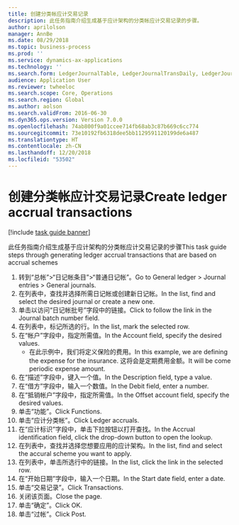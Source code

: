 ```yaml
---
title: 创建分类帐应计交易记录
description: 此任务指南介绍生成基于应计架构的分类帐应计交易记录的步骤。
author: aprilolson
manager: AnnBe
ms.date: 08/29/2018
ms.topic: business-process
ms.prod: ''
ms.service: dynamics-ax-applications
ms.technology: ''
ms.search.form: LedgerJournalTable, LedgerJournalTransDaily, LedgerJournalTransAccrual, LedgerJournalTransAccrualTrans
audience: Application User
ms.reviewer: twheeloc
ms.search.scope: Core, Operations
ms.search.region: Global
ms.author: aolson
ms.search.validFrom: 2016-06-30
ms.dyn365.ops.version: Version 7.0.0
ms.openlocfilehash: 74ab800f9a01ccee714fb68ab3c87b669c6cc774
ms.sourcegitcommit: 73e10192fb6318dee5bb1129591120199de6a487
ms.translationtype: HT
ms.contentlocale: zh-CN
ms.lasthandoff: 12/20/2018
ms.locfileid: "53502"
---
```

# <a name="create-ledger-accrual-transactions"></a><span data-ttu-id="c007e-103">创建分类帐应计交易记录</span><span class="sxs-lookup"><span data-stu-id="c007e-103">Create ledger accrual transactions</span></span>

[!include [task guide banner](../../includes/task-guide-banner.md)]

<span data-ttu-id="c007e-104">此任务指南介绍生成基于应计架构的分类帐应计交易记录的步骤</span><span class="sxs-lookup"><span data-stu-id="c007e-104">This task guide steps through generating ledger accrual transactions that are based on accrual schemes</span></span>

1. <span data-ttu-id="c007e-105">转到“总帐”>“日记帐条目”>“普通日记帐”。</span><span class="sxs-lookup"><span data-stu-id="c007e-105">Go to General ledger > Journal entries > General journals.</span></span>
2. <span data-ttu-id="c007e-106">在列表中，查找并选择所需日记帐或创建新日记帐。</span><span class="sxs-lookup"><span data-stu-id="c007e-106">In the list, find and select the desired journal or create a new one.</span></span>
3. <span data-ttu-id="c007e-107">单击以访问“日记帐批号”字段中的链接。</span><span class="sxs-lookup"><span data-stu-id="c007e-107">Click to follow the link in the Journal batch number field.</span></span>
4. <span data-ttu-id="c007e-108">在列表中，标记所选的行。</span><span class="sxs-lookup"><span data-stu-id="c007e-108">In the list, mark the selected row.</span></span>
5. <span data-ttu-id="c007e-109">在“帐户”字段中，指定所需值。</span><span class="sxs-lookup"><span data-stu-id="c007e-109">In the Account field, specify the desired values.</span></span>
    * <span data-ttu-id="c007e-110">在此示例中，我们将定义保险的费用。</span><span class="sxs-lookup"><span data-stu-id="c007e-110">In this example, we are defining the expense for the insurance.</span></span> <span data-ttu-id="c007e-111">这将会是定期费用金额。</span><span class="sxs-lookup"><span data-stu-id="c007e-111">It will be come periodic expense amount.</span></span>  
6. <span data-ttu-id="c007e-112">在“描述”字段中，键入一个值。</span><span class="sxs-lookup"><span data-stu-id="c007e-112">In the Description field, type a value.</span></span>
7. <span data-ttu-id="c007e-113">在“借方”字段中，输入一个数值。</span><span class="sxs-lookup"><span data-stu-id="c007e-113">In the Debit field, enter a number.</span></span>
8. <span data-ttu-id="c007e-114">在“抵销帐户”字段中，指定所需值。</span><span class="sxs-lookup"><span data-stu-id="c007e-114">In the Offset account field, specify the desired values.</span></span>
9. <span data-ttu-id="c007e-115">单击“功能”。</span><span class="sxs-lookup"><span data-stu-id="c007e-115">Click Functions.</span></span>
10. <span data-ttu-id="c007e-116">单击“应计分类帐”。</span><span class="sxs-lookup"><span data-stu-id="c007e-116">Click Ledger accruals.</span></span>
11. <span data-ttu-id="c007e-117">在“应计标识”字段中，单击下拉按钮以打开查找。</span><span class="sxs-lookup"><span data-stu-id="c007e-117">In the Accrual identification field, click the drop-down button to open the lookup.</span></span>
12. <span data-ttu-id="c007e-118">在列表中，查找并选择您想要应用的应计架构。</span><span class="sxs-lookup"><span data-stu-id="c007e-118">In the list, find and select the accural scheme you want to apply.</span></span>
13. <span data-ttu-id="c007e-119">在列表中，单击所选行中的链接。</span><span class="sxs-lookup"><span data-stu-id="c007e-119">In the list, click the link in the selected row.</span></span>
14. <span data-ttu-id="c007e-120">在“开始日期”字段中，输入一个日期。</span><span class="sxs-lookup"><span data-stu-id="c007e-120">In the Start date field, enter a date.</span></span>
15. <span data-ttu-id="c007e-121">单击“交易记录”。</span><span class="sxs-lookup"><span data-stu-id="c007e-121">Click Transactions.</span></span>
16. <span data-ttu-id="c007e-122">关闭该页面。</span><span class="sxs-lookup"><span data-stu-id="c007e-122">Close the page.</span></span>
17. <span data-ttu-id="c007e-123">单击“确定”。</span><span class="sxs-lookup"><span data-stu-id="c007e-123">Click OK.</span></span>
18. <span data-ttu-id="c007e-124">单击“过帐”。</span><span class="sxs-lookup"><span data-stu-id="c007e-124">Click Post.</span></span>

